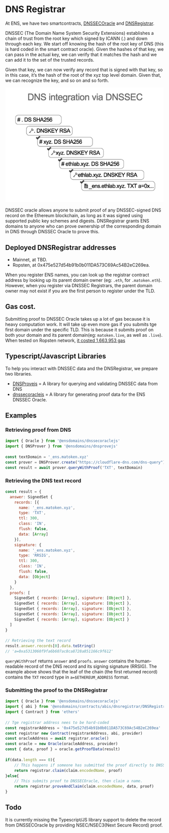 # DNS Registrar

At ENS, we have two smartcontracts, [DNSSECOracle](https://github.com/ensdomains/dnssec-oracle) and [DNSRegistrar](https://github.com/ensdomains/dnsregistrar).

DNSSEC (The Domain Name System Security Extensions) establishes a chain of trust from the root key which signed by ICANN (.) and down through each key. We start off knowing the hash of the root key of DNS (this is hard coded in the smart contract oracle). Given the hashes of that key, we can pass in the actual key, we can verify that it matches the hash and we can add it to the set of the trusted records.

Given that key, we can now verify any record that is signed with that key, so in this case, it’s the hash of the root of the xyz top level domain. Given that, we can recognize the key, and so on and so forth.

![](../assets/diagram.png)

DNSSEC oracle allows anyone to submit proof of any DNSSEC-signed DNS record on the Ethereum blockchain, as long as it was signed using supported public key schemes and digests. DNSRegistrar grants ENS domains to anyone who can prove ownership of the corresponding domain in DNS through DNSSEC Oracle to prove this.

## Deployed DNSRegistrar addresses

- Mainnet, at TBD.
- Ropsten, at 0x475e527d54b91b0b011DA573C69Ac54B2eC269ea.

When you register ENS names, you can look up the registrar contract address by looking up its parent domain owner (eg: `.eth`, for `.matoken.eth`). However, when you register via DNSSEC Registrars, the parent domain owner may not exist if you are the first person to register under the TLD.

## Gas cost.

Submitting proof to DNSSEC Oracle takes up a lot of gas because it is heavy computation work. It will take up even more gas if you submits tge first domain under the specific TLD. This is because it submits proof on both your domain and its parent domain(eg: `matoken.live`, as well as `.live`). When tested on Ropsten network, [it costed 1,663,953 gas](https://ropsten.etherscan.io/tx/0x7ba91728530b2a9f325b330986265fd455639fd3f07e775cf68ee8c767b2637f)

## Typescript/Javascript Libraries

To help you interact with DNSSEC data and the DNSRegistrar, we prepare two libraries.

- [DNSProvejs](https://github.com/ensdomains/dnsprovejs) = A library for querying and validating DNSSEC data from DNS
- [dnssecoraclejs](https://github.com/ensdomains/dnssecoraclejs) = A library for generating proof data for the ENS DNSSEC Oracle.

## Examples

### Retrieving proof from DNS

```javascript
import { Oracle } from '@ensdomains/dnssecoraclejs'
import { DNSProver } from '@ensdomains/dnsprovejs'

const textDomain = '_ens.matoken.xyz'
const prover = DNSProver.create("https://cloudflare-dns.com/dns-query")
const result = await prover.queryWithProof('TXT', textDomain)
```

### Retrieving the DNS text record

```javascript
const result = {
  answer: SignedSet {
    records: [{
      name: '_ens.matoken.xyz',
      type: 'TXT',
      ttl: 300,
      class: 'IN',
      flush: false,
      data: [Array]
    }],
    signature: {
      name: '_ens.matoken.xyz',
      type: 'RRSIG',
      ttl: 300,
      class: 'IN',
      flush: false,
      data: [Object]
    }
  },
  proofs: [
    SignedSet { records: [Array], signature: [Object] },
    SignedSet { records: [Array], signature: [Object] },
    SignedSet { records: [Array], signature: [Object] },
    SignedSet { records: [Array], signature: [Object] },
    SignedSet { records: [Array], signature: [Object] }
  ]
}

// Retrieving the text record
result.answer.records[0].data.toString()
// 'a=0xa5313060f9fa6b607ac8ca8728a851166c9f612'
```

`queryWithProof` returns `answer` and `proofs`. `answer`  contains the human-readable record of the DNS record and its signing signature (RRSIG). The example above shows that the leaf of the chain (the first returned record) contains the `TXT` record type in `a=$ETHEREUM_ADDRESS` format.

### Submitting the proof to the DNSRegistrar

```javascript
import { Oracle } from '@ensdomains/dnssecoraclejs'
import { abi } from '@ensdomains/contracts/abis/dnsregistrar/DNSRegistrar.json'
import { Contract } from 'ethers'

// Tge registrar address nees to be hard-coded
const registrarAddress = '0x475e527d54b91b0b011DA573C69Ac54B2eC269ea'
const registrar new Contract(registrarAddress, abi, provider)
const oracleAddress = await registrar.oracle()
const oracle = new Oracle(oracleAddress, provider)
const { data, proof } = oracle.getProofData(result)

if(data.length === 0){
    // This happens if someone has submitted the proof directly to DNSSECOracle, hence only claim a name on the registrar.
    return registrar.claim(claim.encodedName, proof)
}else{
    // This submits proof to DNSSECOracle, then claim a name.
    return registrar.proveAndClaim(claim.encodedName, data, proof)
}
```

## Todo

It is currently missing the Typescript/JS library support to delete the record from DNSSECOracle by providing NSEC/NSEC3(Next Secure Record) proof.
